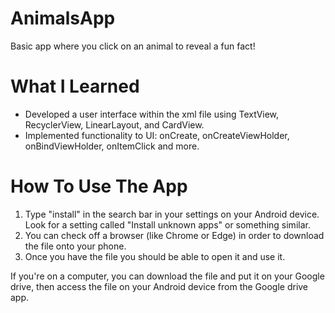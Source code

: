 # AnimalsApp 
Basic app where you click on an animal to reveal a fun fact!

# What I Learned
* Developed a user interface within the xml file using TextView, RecyclerView, LinearLayout, and CardView.
* Implemented functionality to UI: onCreate, onCreateViewHolder, onBindViewHolder, onItemClick and more.

# How To Use The App
1) Type "install" in the search bar in your settings on your Android device. Look for a setting called "Install unknown apps" or something similar.
2) You can check off a browser (like Chrome or Edge) in order to download the file onto your phone.
3) Once you have the file you should be able to open it and use it.

If you're on a computer, you can download the file and put it on your Google drive, then access the file on your Android device from the Google drive app. 
